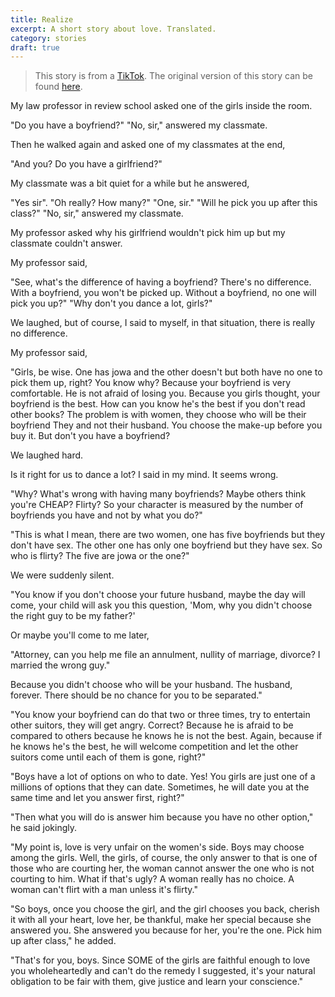 ```yaml
---
title: Realize
excerpt: A short story about love. Translated.
category: stories
draft: true
---
```


> This story is from a [TikTok](https://www.tiktok.com/@_sun_flowerssss/photo/7374223139640773893?is_from_webapp=1&sender_device=pc&web_id=7375529809030972929). The original version of this story can be found [here](/blog/realize-filipino).

My law professor in review school asked one of the girls inside the room.

"Do you have a boyfriend?"
"No, sir," answered my classmate.

Then he walked again and asked one of my classmates at the end,

"And you? Do you have a girlfriend?"

My classmate was a bit quiet for a while but he answered,

"Yes sir".
"Oh really? How many?"
"One, sir."
"Will he pick you up after this class?"
"No, sir," answered my classmate.

My professor asked why his girlfriend wouldn't pick him up but my classmate couldn't answer.

My professor said,

"See, what's the difference of having a boyfriend? There's no difference. With a boyfriend, you won't be picked up. Without a boyfriend, no one will pick you up?"
"Why don't you dance a lot, girls?"

We laughed, but of course, I said to myself, in that situation, there is really no difference.

My professor said,

"Girls, be wise. One has jowa and the other doesn't but both have no one to pick them up, right? You know why? Because your boyfriend is very comfortable. He is not afraid of losing you. Because you girls thought, your boyfriend is the best. How can you know he's the best if you don't read other books? The problem is with women, they choose who will be their boyfriend They and not their husband. You choose the make-up before you buy it. But don't you have a boyfriend?

We laughed hard.

Is it right for us to dance a lot? I said in my mind. It seems wrong.

"Why? What's wrong with having many boyfriends? Maybe others think you're CHEAP? Flirty? So your character is measured by the number of boyfriends you have and not by what you do?"

"This is what I mean, there are two women, one has five boyfriends but they don't have sex. The other one has only one boyfriend but they have sex. So who is flirty? The five are jowa or the one?"

We were suddenly silent.

"You know if you don't choose your future husband, maybe the day will come, your child will ask you this question, 'Mom, why you didn't choose the right guy to be my father?'

Or maybe you'll come to me later,

"Attorney, can you help me file an annulment, nullity of marriage, divorce? I married the wrong guy."

Because you didn't choose who will be your husband. The husband, forever. There should be no chance for you to be separated."

"You know your boyfriend can do that two or three times, try to entertain other suitors, they will get angry. Correct? Because he is afraid to be compared to others because he knows he is not the best. Again, because if he knows he's the best, he will welcome competition and let the other suitors come until each of them is gone, right?"

"Boys have a lot of options on who to date. Yes! You girls are just one of a millions of options that they can date. Sometimes, he will date you at the same time and let you answer first, right?"

"Then what you will do is answer him because you have no other option," he said jokingly.

"My point is, love is very unfair on the women's side. Boys may choose among the girls. Well, the girls, of course, the only answer to that is one of those who are courting her, the woman cannot answer the one who is not courting to him. What if that's ugly? A woman really has no choice. A woman can't flirt with a man unless it's flirty."

"So boys, once you choose the girl, and the girl chooses you back, cherish it with all your heart, love her, be thankful, make her special because she answered you. She answered you because for her, you're the one. Pick him up after class," he added.

"That's for you, boys. Since SOME of the girls are faithful enough to love you wholeheartedly and can't do the remedy I suggested, it's your natural obligation to be fair with them, give justice and learn your conscience."